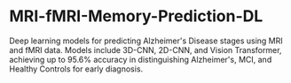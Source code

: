 # MRI-fMRI-Memory-Prediction-DL
Deep learning models for predicting Alzheimer's Disease stages using MRI and fMRI data. Models include 3D-CNN, 2D-CNN, and Vision Transformer, achieving up to 95.6% accuracy in distinguishing Alzheimer's, MCI, and Healthy Controls for early diagnosis.

